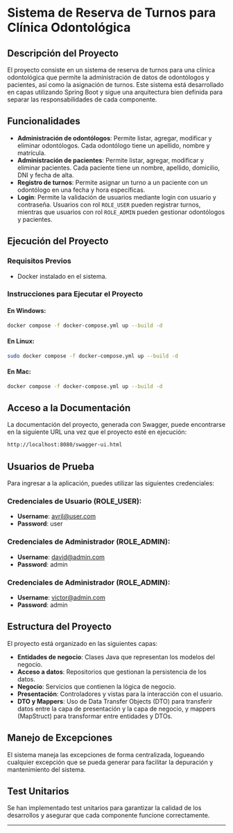 # Sistema de Reserva de Turnos para Clínica Odontológica

## Descripción del Proyecto

El proyecto consiste en un sistema de reserva de turnos para una clínica odontológica que permite la administración de datos de odontólogos y pacientes, así como la asignación de turnos. Este sistema está desarrollado en capas utilizando Spring Boot y sigue una arquitectura bien definida para separar las responsabilidades de cada componente.

## Funcionalidades
- **Administración de odontólogos**: Permite listar, agregar, modificar y eliminar odontólogos. Cada odontólogo tiene un apellido, nombre y matrícula.
- **Administración de pacientes**: Permite listar, agregar, modificar y eliminar pacientes. Cada paciente tiene un nombre, apellido, domicilio, DNI y fecha de alta.
- **Registro de turnos**: Permite asignar un turno a un paciente con un odontólogo en una fecha y hora específicas.
- **Login**: Permite la validación de usuarios mediante login con usuario y contraseña. Usuarios con rol `ROLE_USER` pueden registrar turnos, mientras que usuarios con rol `ROLE_ADMIN` pueden gestionar odontólogos y pacientes.

## Ejecución del Proyecto

### Requisitos Previos
- Docker instalado en el sistema.

### Instrucciones para Ejecutar el Proyecto

#### En Windows:
```sh
docker compose -f docker-compose.yml up --build -d
```

#### En Linux:
```sh
sudo docker compose -f docker-compose.yml up --build -d
```

#### En Mac:
```sh
docker compose -f docker-compose.yml up --build -d
```

## Acceso a la Documentación

La documentación del proyecto, generada con Swagger, puede encontrarse en la siguiente URL una vez que el proyecto esté en ejecución:
```sh
http://localhost:8080/swagger-ui.html
```

## Usuarios de Prueba

Para ingresar a la aplicación, puedes utilizar las siguientes credenciales:

### Credenciales de Usuario (ROLE_USER):
- **Username**: avril@user.com
- **Password**: user

### Credenciales de Administrador (ROLE_ADMIN):
- **Username**: david@admin.com
- **Password**: admin

### Credenciales de Administrador (ROLE_ADMIN):
- **Username**: victor@admin.com
- **Password**: admin

## Estructura del Proyecto

El proyecto está organizado en las siguientes capas:

- **Entidades de negocio**: Clases Java que representan los modelos del negocio.
- **Acceso a datos**: Repositorios que gestionan la persistencia de los datos.
- **Negocio**: Servicios que contienen la lógica de negocio.
- **Presentación**: Controladores y vistas para la interacción con el usuario.
- **DTO y Mappers**: Uso de Data Transfer Objects (DTO) para transferir datos entre la capa de presentación y la capa de negocio, y mappers (MapStruct) para transformar entre entidades y DTOs.

## Manejo de Excepciones

El sistema maneja las excepciones de forma centralizada, logueando cualquier excepción que se pueda generar para facilitar la depuración y mantenimiento del sistema.

## Test Unitarios

Se han implementado test unitarios para garantizar la calidad de los desarrollos y asegurar que cada componente funcione correctamente.

---
